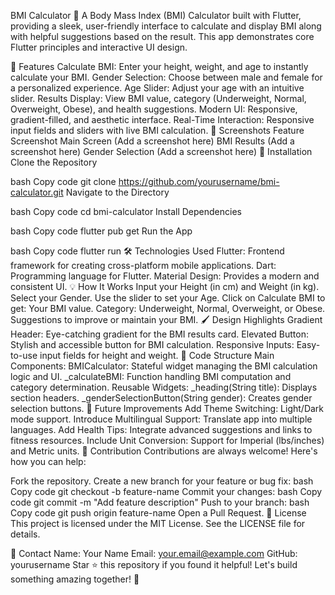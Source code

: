 BMI Calculator 📱
A Body Mass Index (BMI) Calculator built with Flutter, providing a sleek, user-friendly interface to calculate and display BMI along with helpful suggestions based on the result. This app demonstrates core Flutter principles and interactive UI design.

🚀 Features
Calculate BMI: Enter your height, weight, and age to instantly calculate your BMI.
Gender Selection: Choose between male and female for a personalized experience.
Age Slider: Adjust your age with an intuitive slider.
Results Display: View BMI value, category (Underweight, Normal, Overweight, Obese), and health suggestions.
Modern UI: Responsive, gradient-filled, and aesthetic interface.
Real-Time Interaction: Responsive input fields and sliders with live BMI calculation.
📸 Screenshots
Feature	Screenshot
Main Screen	(Add a screenshot here)
BMI Results	(Add a screenshot here)
Gender Selection	(Add a screenshot here)
🔧 Installation
Clone the Repository

bash
Copy code
git clone https://github.com/yourusername/bmi-calculator.git
Navigate to the Directory

bash
Copy code
cd bmi-calculator
Install Dependencies

bash
Copy code
flutter pub get
Run the App

bash
Copy code
flutter run
🛠️ Technologies Used
Flutter: Frontend framework for creating cross-platform mobile applications.
Dart: Programming language for Flutter.
Material Design: Provides a modern and consistent UI.
💡 How It Works
Input your Height (in cm) and Weight (in kg).
Select your Gender.
Use the slider to set your Age.
Click on Calculate BMI to get:
Your BMI value.
Category: Underweight, Normal, Overweight, or Obese.
Suggestions to improve or maintain your BMI.
🖌️ Design Highlights
Gradient Header: Eye-catching gradient for the BMI results card.
Elevated Button: Stylish and accessible button for BMI calculation.
Responsive Inputs: Easy-to-use input fields for height and weight.
📜 Code Structure
Main Components:
BMICalculator: Stateful widget managing the BMI calculation logic and UI.
_calculateBMI: Function handling BMI computation and category determination.
Reusable Widgets:
_heading(String title): Displays section headers.
_genderSelectionButton(String gender): Creates gender selection buttons.
🌟 Future Improvements
Add Theme Switching: Light/Dark mode support.
Introduce Multilingual Support: Translate app into multiple languages.
Add Health Tips: Integrate advanced suggestions and links to fitness resources.
Include Unit Conversion: Support for Imperial (lbs/inches) and Metric units.
🤝 Contribution
Contributions are always welcome! Here's how you can help:

Fork the repository.
Create a new branch for your feature or bug fix:
bash
Copy code
git checkout -b feature-name
Commit your changes:
bash
Copy code
git commit -m "Add feature description"
Push to your branch:
bash
Copy code
git push origin feature-name
Open a Pull Request.
📜 License
This project is licensed under the MIT License. See the LICENSE file for details.

📧 Contact
Name: Your Name
Email: your.email@example.com
GitHub: yourusername
Star ⭐ this repository if you found it helpful!
Let's build something amazing together! 🎉
